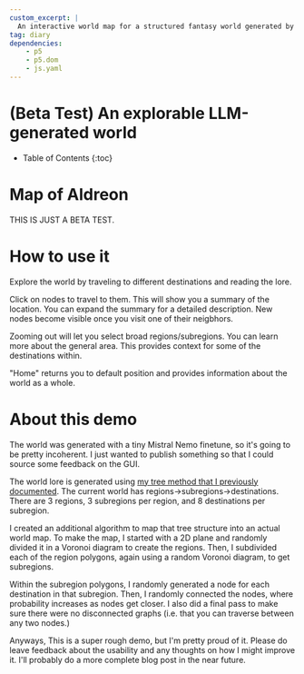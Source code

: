 ```yaml
---
custom_excerpt: |
  An interactive world map for a structured fantasy world generated by an LLM
tag: diary
dependencies:
    - p5
    - p5.dom
    - js.yaml
---
```


# (Beta Test) An explorable LLM-generated world

* Table of Contents
{:toc}

# Map of Aldreon

<div class="p5js-sketch" id="simple-example-holder">
    <script type="module" src="/scripts/2024-12-11-world-map-exploration/sketch_window.js"></script>
</div>

THIS IS JUST A BETA TEST.

# How to use it

Explore the world by traveling to different destinations and reading the lore.

Click on nodes to travel to them. This will show you a summary of the location. You can expand the summary for a detailed description. New nodes become visible once you visit one of their neigbhors.

Zooming out will let you select broad regions/subregions. You can learn more about the general area. This provides context for some of the destinations within.

"Home" returns you to default position and provides information about the world as a whole.

# About this demo

The world was generated with a tiny Mistral Nemo finetune, so it's going to be pretty incoherent. I just wanted to publish something so that I could source some feedback on the GUI.

The world lore is generated using [my tree method that I previously documented](https://horenbergerb.github.io/2024/11/25/world-building-tree.html). The current world has regions->subregions->destinations. There are 3 regions, 3 subregions per region, and 8 destinations per subregion.

I created an additional algorithm to map that tree structure into an actual world map. To make the map, I started with a 2D plane and randomly divided it in a Voronoi diagram to create the regions. Then, I subdivided each of the region polygons, again using a random Voronoi diagram, to get subregions.

Within the subregion polygons, I randomly generated a node for each destination in that subregion. Then, I randomly connected the nodes, where probability increases as nodes get closer. I also did a final pass to make sure there were no disconnected graphs (i.e. that you can traverse between any two nodes.)

Anyways, This is a super rough demo, but I'm pretty proud of it. Please do leave feedback about the usability and any thoughts on how I might improve it. I'll probably do a more complete blog post in the near future.